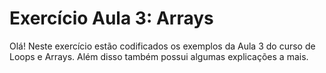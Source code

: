 # Exercício Aula 3: Arrays

Olá! Neste exercício estão codificados os exemplos da Aula 3 do curso de Loops e Arrays. Além disso também possui algumas explicações a mais.
